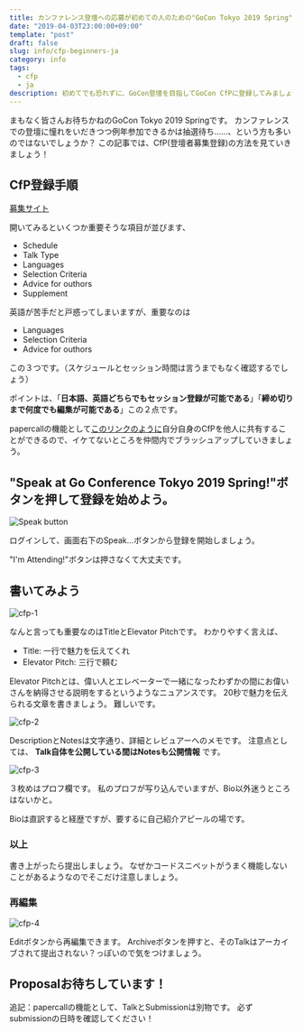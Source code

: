 ```yaml
---
title: カンファレンス登壇への応募が初めての人のための"GoCon Tokyo 2019 Spring" Proposalの書き方
date: "2019-04-03T23:00:00+09:00"
template: "post"
draft: false
slug: info/cfp-beginners-ja
category: info
tags: 
  - cfp
  - ja
description: 初めてでも恐れずに、GoCon登壇を目指してGoCon CfPに登録してみましょう。PaperCallでのCfP登録のやり方を詳しくやりかたを書いていきます。  
---
```


まもなく皆さんお待ちかねのGoCon Tokyo 2019 Springです。
カンファレンスでの登壇に憧れをいだきつつ例年参加できるかは抽選待ち……、という方も多いのではないでしょうか？
この記事では、CfP(登壇者募集登録)の方法を見ていきましょう！

## CfP登録手順

[募集サイト](https://www.papercall.io/gocon-tokyo-2019)

開いてみるといくつか重要そうな項目が並びます、

* Schedule
* Talk Type
* Languages
* Selection Criteria
* Advice for outhors
* Supplement

英語が苦手だと戸惑ってしまいますが、重要なのは

* Languages
* Selection Criteria
* Advice for outhors

この３つです。（スケジュールとセッション時間は言うまでもなく確認するでしょう）

ポイントは、「__日本語、英語どちらでもセッション登録が可能である__」「__締め切りまで何度でも編集が可能である__」この２点です。

papercallの機能として[このリンクのように](https://www.papercall.io/speakers/46393/speaker_talks/126723-let-s-solve-quizzes-about-go-parallelism-become-an-advanced-gopher)自分自身のCfPを他人に共有することができるので、イケてないところを仲間内でブラッシュアップしていきましょう。

## "Speak at Go Conference Tokyo 2019 Spring!"ボタンを押して登録を始めよう。

![Speak button](/media/posts/0403-cfp-0.png)

ログインして、画面右下のSpeak...ボタンから登録を開始しましょう。

"I'm Attending!"ボタンは押さなくて大丈夫です。

## 書いてみよう

![cfp-1](/media/posts/0403-cfp-1.png)

なんと言っても重要なのはTitleとElevator Pitchです。
わかりやすく言えば、

* Title: 一行で魅力を伝えてくれ
* Elevator Pitch: 三行で頼む

Elevator Pitchとは、偉い人とエレベーターで一緒になったわずかの間にお偉いさんを納得させる説明をするというようなニュアンスです。
20秒で魅力を伝えられる文章を書きましょう。
難しいです。

![cfp-2](/media/posts/0403-cfp-2.png)

DescriptionとNotesは文字通り、詳細とレビュアーへのメモです。
注意点としては、 __Talk自体を公開している間はNotesも公開情報__ です。

![cfp-3](/media/posts/0403-cfp-3.png)

３枚めはプロフ欄です。
私のプロフが写り込んでいますが、Bio以外迷うところはないかと。

Bioは直訳すると経歴ですが、要するに自己紹介アピールの場です。

### 以上

書き上がったら提出しましょう。
なぜかコードスニペットがうまく機能しないことがあるようなのでそこだけ注意しましょう。

### 再編集

![cfp-4](/media/posts/0403-cfp-4.png)

Editボタンから再編集できます。
Archiveボタンを押すと、そのTalkはアーカイブされて提出されない？っぽいので気をつけましょう。

## Proposalお待ちしています！

追記：papercallの機能として、TalkとSubmissionは別物です。
必ずsubmissionの日時を確認してください！